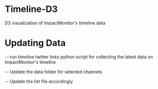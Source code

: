 # Timeline-D3
D3 visualization of ImpactMonitor's timeline data

# Updating Data

-- run timeline twitter links python script for collecting the latest data on ImpactMonitor's timeline

-- Update the data folder for selected channels 

-- Update the list file accordingly 
